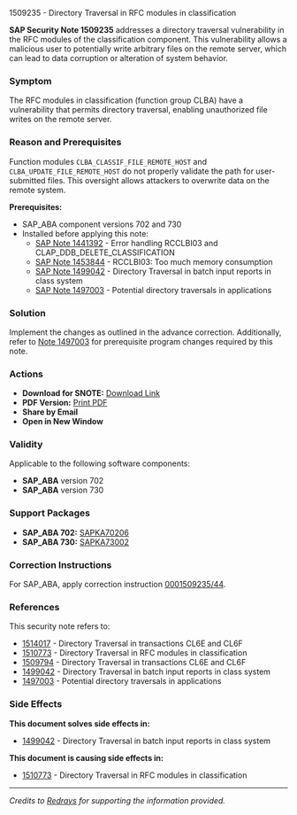 1509235 - Directory Traversal in RFC modules in classification

**SAP Security Note 1509235** addresses a directory traversal vulnerability in the RFC modules of the classification component. This vulnerability allows a malicious user to potentially write arbitrary files on the remote server, which can lead to data corruption or alteration of system behavior.

### Symptom
The RFC modules in classification (function group CLBA) have a vulnerability that permits directory traversal, enabling unauthorized file writes on the remote server.

### Reason and Prerequisites
Function modules `CLBA_CLASSIF_FILE_REMOTE_HOST` and `CLBA_UPDATE_FILE_REMOTE_HOST` do not properly validate the path for user-submitted files. This oversight allows attackers to overwrite data on the remote system.

**Prerequisites:**
- SAP_ABA component versions 702 and 730
- Installed before applying this note:
  - [SAP Note 1441392](https://me.sap.com/notes/1441392) - Error handling RCCLBI03 and CLAP_DDB_DELETE_CLASSIFICATION
  - [SAP Note 1453844](https://me.sap.com/notes/1453844) - RCCLBI03: Too much memory consumption
  - [SAP Note 1499042](https://me.sap.com/notes/1499042) - Directory Traversal in batch input reports in class system
  - [SAP Note 1497003](https://me.sap.com/notes/1497003) - Potential directory traversals in applications

### Solution
Implement the changes as outlined in the advance correction. Additionally, refer to [Note 1497003](https://me.sap.com/notes/1497003) for prerequisite program changes required by this note.

### Actions
- **Download for SNOTE:** [Download Link](https://notesdownloads.sap.com/note/0040000008943172017)
- **PDF Version:** [Print PDF](https://userapps.support.sap.com/sap/support/sfm/notes/print/0001509235?language=en-US&token=C68FB33011DD434BA9BC68E9CEACC70C)
- **Share by Email**
- **Open in New Window**

### Validity
Applicable to the following software components:
- **SAP_ABA** version 702
- **SAP_ABA** version 730

### Support Packages
- **SAP_ABA 702:** [SAPKA70206](https://me.sap.com/supportpackage/SAPKA70206)
- **SAP_ABA 730:** [SAPKA73002](https://me.sap.com/supportpackage/SAPKA73002)

### Correction Instructions
For SAP_ABA, apply correction instruction [0001509235/44](https://me.sap.com/corrins/0001509235/44).

### References
This security note refers to:
- [1514017](https://me.sap.com/notes/1514017) - Directory Traversal in transactions CL6E and CL6F
- [1510773](https://me.sap.com/notes/1510773) - Directory Traversal in RFC modules in classification
- [1509794](https://me.sap.com/notes/1509794) - Directory Traversal in transactions CL6E and CL6F
- [1499042](https://me.sap.com/notes/1499042) - Directory Traversal in batch input reports in class system
- [1497003](https://me.sap.com/notes/1497003) - Potential directory traversals in applications

### Side Effects
**This document solves side effects in:**
- [1499042](https://me.sap.com/notes/1499042) - Directory Traversal in batch input reports in class system

**This document is causing side effects in:**
- [1510773](https://me.sap.com/notes/1510773) - Directory Traversal in RFC modules in classification

---

*Credits to [Redrays](https://redrays.io) for supporting the information provided.*